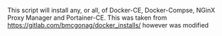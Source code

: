 This script will install any, or all, of Docker-CE, Docker-Compse, NGinX Proxy Manager and Portainer-CE.  This was taken from https://gitlab.com/bmcgonag/docker_installs/ however was modified
